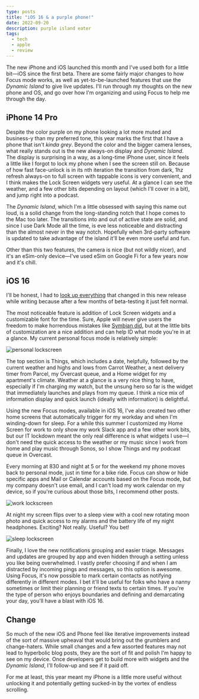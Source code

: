 ```yaml
---
type: posts
title: "iOS 16 & a purple phone!"
date: 2022-09-20
description: purple island eater
tags:
  - tech
  - apple
  - review
---
```


The new iPhone and iOS launched this month and I've used both for a little bit—iOS since the first beta. There are some fairly major changes to how Focus mode works, as well as yet-to-be-launched features that use the _Dynamic Island_ to give live updates. I'll run through my thoughts on the new phone and OS, and go over how I'm organizing and using Focus to help me through the day.

## iPhone 14 Pro

Despite the color purple on my phone looking a lot more muted and business-y than my preferred tone, this year marks the first that I have a phone that isn't _kinda grey_. Beyond the color and the bigger camera lenses, what really stands out is the new always-on display and _Dynamic Island_. The display is surprising in a way, as  a long-time iPhone user, since it feels a little like I forgot to lock my phone when I see the screen still on. Because of how fast face-unlock is in its nth iteration the transition from dark, 1hz refresh always-on to full screen with tappable icons is very convenient, and I think makes the Lock Screen widgets very useful. At a glance I can see the weather, and a few other bits depending on layout (which I'll cover in a bit), and jump right into a podcast. 

The _Dynamic Island_, which I'm a little obsessed with saying this name out loud, is a solid change from the long-standing notch that I hope comes to the Mac too later. The transitions into and out of active state are solid, and since I use Dark Mode all the time, is eve less noticeable and distracting than the almost never in the way notch. Hopefully when 3rd-party software is updated to take advantage of the island it'll be even more useful and fun. 

Other than this two features, the camera is nice (but not wildly nicer), and it's an eSim-only device—I've used eSim on Google Fi for a few years now and it's chill.

## iOS 16

I'll be honest, I had to [look up everything](https://www.theverge.com/23347903/ios-16-review-iphone-apple) that changed in this new release while writing because after a few months of beta-testing it just felt normal.

The most noticeable feature is addition of Lock Screen widgets and a customizable font for the time. Sure, Apple will never give users the freedom to make horrendous mistakes like [Symbian did](https://duckduckgo.com/?q=symbian+themes&iax=images&ia=images), but at the little bits of customization are a nice addition and can help ID what mode you're in at a glance. My current personal focus mode is relatively simple:

![personal lockscreen](/personallock.jpg)

The top section is Things, which includes a date, helpfully, followed by the current weather and highs and lows from Carrot Weather, a next delivery timer from Parcel, my Overcast queue, and a Home widget for my apartment's climate. Weather at a glance is a very nice thing to have, especially if I'm charging my watch, but the unsung hero so far is the widget that immediately launches and plays from my queue. I think a nice mix of information display and quick launch (ideally with information) is delightful.

Using the new Focus modes, available in iOS 16, I've also created two other home screens that automatically trigger for my workday and when I'm winding-down for sleep. For a while this summer I customized my Home Screen for work to only show my work Slack app and a few other work bits, but our IT lockdown meant the only real difference is what widgets I use—I don't need the quick access to the weather or my music since I work from home and play music through Sonos, so I show Things and my podcast queue in Overcast.

Every morning at 830 and night at 5 or for the weekend my phone moves back to personal mode, just in time for a bike ride. Focus can show or hide specific apps and Mail or Calendar accounts based on the Focus mode, but my company doesn't use email, and I can't load my work calendar on my device, so if you're curious about those bits, I recommend other posts.

![work lockscreen](/worklock.jpg)

At night my screen flips over to a sleep view with a cool new rotating moon photo and quick access to my alarms and the battery life of my night headphones. Exciting? Not really. Useful? You bet!

![sleep lockscreen](/sleeplock.jpg)

Finally, I love the new notifications grouping and easier triage. Messages and updates are grouped by app and even hidden through a setting unless you like being overwhelmed. I vastly prefer choosing if and when I am distracted by incoming pings and messages, so this option is awesome. Using Focus, it's now possible to mark certain contacts as notifying differently in different modes. I bet it'll be useful for folks who have a nanny sometimes or limit their planning or friend texts to certain times. If you're the type of person who enjoys boundaries and defining and demarcating your day, you'll have a blast with iOS 16.

## Change 

So much of the new iOS and Phone feel like iterative improvements instead of the sort of massive upheaval that would bring out the grumblers and change-haters. While small changes and a few assorted features may not lead to hyperbolic blog posts, they are the sort of fit and polish I'm happy to see on my device. Once developers get to build more with widgets and the *Dynamic Island*, I'll follow-up and see if it paid off. 

For me at least, this year meant my iPhone is a little more useful without unlocking it and potentially getting sucked-in by the vortex of endless scrolling.